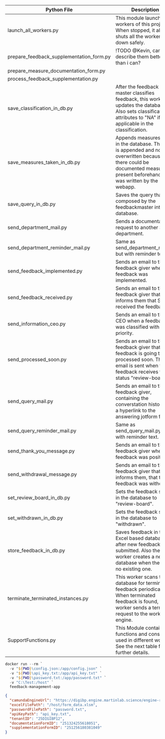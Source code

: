

| Python File                             | Description                                                                                                                                                                     |
|-----------------------------------------|---------------------------------------------------------------------------------------------------------------------------------------------------------------------------------|
| launch_all_workers.py                   | This module launches all workers of this project. When stopped, it also shuts all the workers down safely.                                                                      |
| prepare_feedback_supplementation_form.py | !TODO @Kevin, can you describe them better than i can?                                                                                                                          |
| prepare_measure_documentation_form.py   |                                                                                                                                                                                 |
| process_feedback_supplementation.py     |                                                                                                                                                                                 |
| save_classification_in_db.py            | After the feedback master classifies feedback, this worker updates the database. Also sets classification attributes to "NA" if not applicable in the classification.           |
| save_measures_taken_in_db.py            | Appends measures taken in the database. The text is appended and not overwritten because there could be documented measures present beforehand, that was written by the webapp. |
| save_query_in_db.py                     | Saves the query that was composed by the feedbackmaster into the database.                                                                                                      |
| send_department_mail.py                 | Sends a documentation request to another SVK department.                                                                                                                        |
| send_department_reminder_mail.py        | Same as send_department_mail.py but with reminder text.                                                                                                                         |
| send_feedback_implemented.py            | Sends an email to the feedback giver when the feedback was implemented.                                                                                                         |
| send_feedback_received.py               | Sends an email to the feedback giver that informs them that SVK received the feedback.                                                                                          |
| send_information_ceo.py                 | Sends an email to the CEO when a feedback was classified with high priority.                                                                                                    |
| send_processed_soon.py                  | Sends an email to the feedback giver that the feedback is going to be processed soon. This email is sent when the feedback receives the status "review-board".                  |
| send_query_mail.py                      | Sends an email to the feedback giver, containing the converstation history and a hyperlink to the answering jotform form.                                                       |
| send_query_reminder_mail.py             | Same as send_query_mail.py but with reminder text.                                                                                                                              |
| send_thank_you_message.py               | Sends an email to the feedback giver when the feedback was positive.                                                                                                            |
| send_withdrawal_message.py              | Sends an email to the feedback giver that informs them, that the feedback was withdrawn.                                                                                        |
| set_review_board_in_db.py               | Sets the feedback status in the database to "review-board".                                                                                                                     |
| set_withdrawn_in_db.py                  | Sets the feedback status in the database to "withdrawn".                                                                                                                        |
| store_feedback_in_db.py                 | Saves feedback in the Excel based database after new feedback is submitted. Also the worker creates a new database when there is no existing one.                               |
| terminate_terminated_instances.py       | This worker scans the database for terminated feedback periodically. When terminated feedback is found, the worker sends a terminate request to the workflow engine.            |
| SupportFunctions.py                     | This Module contains functions and constants used in different workers. See the next table for further details.                                                                 |




```powershell
docker run --rm `
  -v "${PWD}\config.json:/app/config.json" `
  -v "${PWD}\api_key.txt:/app/api_key.txt" `
  -v "${PWD}\password.txt:/app/password.txt" `
  -v "C:\Test:/host" `
  feedback-management-app
```


```json
{
  "camundaEngineUrl": "https://digibp.engine.martinlab.science/engine-rest",
  "excelFilePath": "/host/form_data.xlsm",
  "passwordFilePath": "password.txt",
  "apiKeyPath": "api_key.txt",
  "tenantID": "25DIGIBP12",
  "documentationFormID": "251324255618051",
  "supplementationFormID": "251256180381049"
}
```